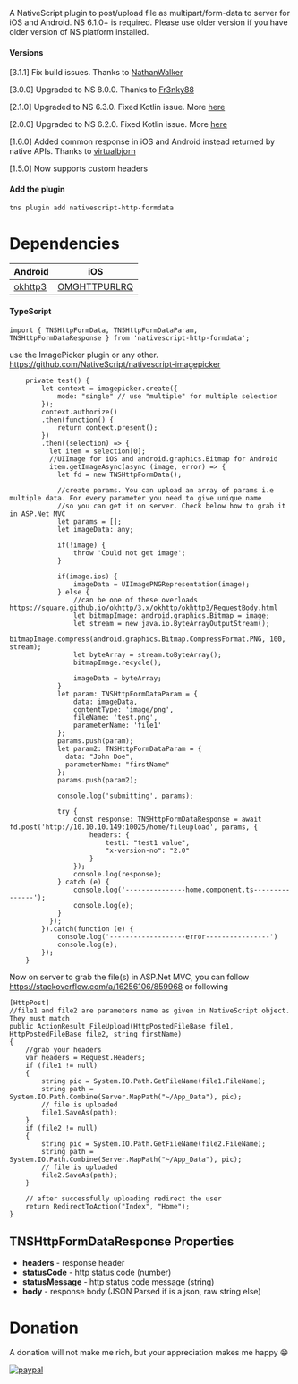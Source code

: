 A NativeScript plugin to post/upload file as multipart/form-data to server for iOS and Android. NS 6.1.0+ is required. Please use older version if you have older version of NS platform installed. 

#### Versions
[3.1.1] 
Fix build issues. Thanks to [NathanWalker](https://github.com/dotnetdreamer/nativescript-http-formdata/pull/41)

[3.0.0] 
Upgraded to NS 8.0.0. Thanks to [Fr3nky88](https://github.com/dotnetdreamer/nativescript-http-formdata/pull/38)

[2.1.0]
Upgraded to NS 6.3.0. Fixed Kotlin issue. More [here](https://github.com/dotnetdreamer/nativescript-http-formdata/issues/21)

[2.0.0]
Upgraded to NS 6.2.0. Fixed Kotlin issue. More [here](https://github.com/NativeScript/android-runtime/issues/1178)

[1.6.0] Added common response in iOS and Android instead returned by native APIs. 
Thanks to [virtualbjorn](https://github.com/virtualbjorn)

[1.5.0] Now supports custom headers

#### Add the plugin
```
tns plugin add nativescript-http-formdata
```
# Dependencies
Android | iOS
-----|-----
[okhttp3](https://mvnrepository.com/artifact/com.squareup.okhttp3/okhttp/3.10.0) | [OMGHTTPURLRQ](https://cocoapods.org/pods/OMGHTTPURLRQ)
#### TypeScript
```
import { TNSHttpFormData, TNSHttpFormDataParam, TNSHttpFormDataResponse } from 'nativescript-http-formdata';
```
use the ImagePicker plugin or any other.
https://github.com/NativeScript/nativescript-imagepicker

```
    private test() {
        let context = imagepicker.create({
            mode: "single" // use "multiple" for multiple selection
        });
        context.authorize()
        .then(function() {
            return context.present();
        })
        .then((selection) => {
          let item = selection[0];
          //UIImage for iOS and android.graphics.Bitmap for Android
          item.getImageAsync(async (image, error) => {
            let fd = new TNSHttpFormData();
    
            //create params. You can upload an array of params i.e multiple data. For every parameter you need to give unique name
            //so you can get it on server. Check below how to grab it in ASP.Net MVC
            let params = [];
            let imageData: any;
            
            if(!image) {
                throw 'Could not get image';
            }

            if(image.ios) {
                imageData = UIImagePNGRepresentation(image);
            } else {
                //can be one of these overloads https://square.github.io/okhttp/3.x/okhttp/okhttp3/RequestBody.html
                let bitmapImage: android.graphics.Bitmap = image;
                let stream = new java.io.ByteArrayOutputStream();
                bitmapImage.compress(android.graphics.Bitmap.CompressFormat.PNG, 100, stream);
                let byteArray = stream.toByteArray();
                bitmapImage.recycle();

                imageData = byteArray;
            }
            let param: TNSHttpFormDataParam = {
                data: imageData,
                contentType: 'image/png',
                fileName: 'test.png',
                parameterName: 'file1'
            };
            params.push(param);
            let param2: TNSHttpFormDataParam = {
              data: "John Doe",
              parameterName: "firstName"
            };
            params.push(param2);

            console.log('submitting', params);
    
            try { 
                const response: TNSHttpFormDataResponse = await fd.post('http://10.10.10.149:10025/home/fileupload', params, {
                    headers: {
                        test1: "test1 value",
                        "x-version-no": "2.0"
                    }
                });
                console.log(response);
            } catch (e) {
                console.log('---------------home.component.ts---------------');
                console.log(e);
            }
          });
        }).catch(function (e) {
            console.log('-------------------error----------------')
            console.log(e);
        });
    }
  ```
Now on server to grab the file(s) in ASP.Net MVC, you can follow https://stackoverflow.com/a/16256106/859968 or following
```
[HttpPost]
//file1 and file2 are parameters name as given in NativeScript object. They must match
public ActionResult FileUpload(HttpPostedFileBase file1, HttpPostedFileBase file2, string firstName)
{
    //grab your headers
    var headers = Request.Headers;
    if (file1 != null)
    {
        string pic = System.IO.Path.GetFileName(file1.FileName);
        string path = System.IO.Path.Combine(Server.MapPath("~/App_Data"), pic);
        // file is uploaded
        file1.SaveAs(path);
    }
    if (file2 != null)
    {
        string pic = System.IO.Path.GetFileName(file2.FileName);
        string path = System.IO.Path.Combine(Server.MapPath("~/App_Data"), pic);
        // file is uploaded
        file2.SaveAs(path);
    }

    // after successfully uploading redirect the user
    return RedirectToAction("Index", "Home");
}
```
## TNSHttpFormDataResponse Properties
- **headers** - response header
- **statusCode** - http status code (number)
- **statusMessage** - http status code message (string)
- **body** - response body (JSON Parsed if is a json, raw string else) 

# <a name="donation"></a>Donation
A donation will not make me rich, but your appreciation makes me happy 😁

[![paypal](https://www.paypalobjects.com/en_US/i/btn/btn_donateCC_LG.gif)](https://www.paypal.com/cgi-bin/webscr?cmd=_s-xclick&hosted_button_id=GCL2WCBZKKWBC)
